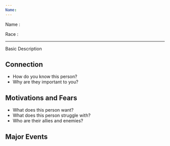 ```yaml
---
Name: 
---
```


Name
: 

Race
: 

---

Basic Description

## Connection
* How do you know this person?
* Why are they important to you?

## Motivations and Fears
* What does this person want?
* What does this person struggle with?
* Who are their allies and enemies?

## Major Events
